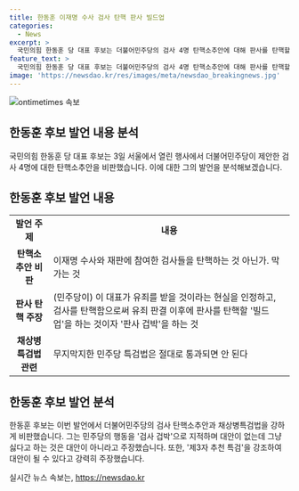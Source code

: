```yaml
---
title: 한동훈 이재명 수사 검사 탄핵 판사 빌드업
categories:
  - News
excerpt: >
  국민의힘 한동훈 당 대표 후보는 더불어민주당의 검사 4명 탄핵소추안에 대해 판사를 탄핵할 빌드업이라고 비판했다. 또한, 이재명 수사와 재판에 참여한 검사들을 탄핵하는 것은 권력 동원으로 생각하며, 채상병특검법 상정을 통해 대안의 실효성과 합리성을 강조했다. 한동훈 후보의 발언은 뜨거운 감정을 자아냄과 동시에 현안에 대한 합리적인 대안을 제시함을 보여준다. 클릭하여 논점에 대한 방대한 정보를 확인하고 싶은 독자들의 호기심을 자극할 것으로 보인다.
feature_text: >
  국민의힘 한동훈 당 대표 후보는 더불어민주당의 검사 4명 탄핵소추안에 대해 판사를 탄핵할 빌드업이라고 비판했다. 또한, 이재명 수사와 재판에 참여한 검사들을 탄핵하는 것은 권력 동원으로 생각하며, 채상병특검법 상정을 통해 대안의 실효성과 합리성을 강조했다. 한동훈 후보의 발언은 뜨거운 감정을 자아냄과 동시에 현안에 대한 합리적인 대안을 제시함을 보여준다. 클릭하여 논점에 대한 방대한 정보를 확인하고 싶은 독자들의 호기심을 자극할 것으로 보인다.
image: 'https://newsdao.kr/res/images/meta/newsdao_breakingnews.jpg'
---
```


<p><img src="https://newsdao.kr/res/images/meta/newsdao_breakingnews.jpg" alt="ontimetimes 속보" /></p>

<h2 data-ke-size="size26">한동훈 후보 발언 내용 분석</h2>

<p data-ke-size="size16">국민의힘 한동훈 당 대표 후보는 3일 서울에서 열린 행사에서 더불어민주당이 제안한 검사 4명에 대한 탄핵소추안을 비판했습니다. 이에 대한 그의 발언을 분석해보겠습니다.</p>

<h2 data-ke-size="size26">한동훈 후보 발언 내용</h2>

<table>
  <tr>
    <td style="text-align: center; height: 17px;"><b>발언 주제</b></td>
    <td style="text-align: center; height: 17px;"><b>내용</b></td>
  </tr>
  <tr>
    <td style="text-align: center; height: 17px;"><b>탄핵소추안 비판</b></td>
    <td>이재명 수사와 재판에 참여한 검사들을 탄핵하는 것 아닌가. 막 가는 것</td>
  </tr>
  <tr>
    <td style="text-align: center; height: 17px;"><b>판사 탄핵 주장</b></td>
    <td>(민주당이) 이 대표가 유죄를 받을 것이라는 현실을 인정하고, 검사를 탄핵함으로써 유죄 판결 이후에 판사를 탄핵할 '빌드업'을 하는 것이자 '판사 겁박'을 하는 것</td>
  </tr>
  <tr>
    <td style="text-align: center; height: 17px;"><b>채상병특검법 관련</b></td>
    <td>무지막지한 민주당 특검법은 절대로 통과되면 안 된다</td>
  </tr>
</table>

<h2 data-ke-size="size26">한동훈 후보 발언 분석</h2>

<p data-ke-size="size16">한동훈 후보는 이번 발언에서 더불어민주당의 검사 탄핵소추안과 채상병특검법을 강하게 비판했습니다. 그는 민주당의 행동을 '검사 겁박'으로 지적하며 대안이 없는데 그냥 싫다고 하는 것은 대안이 아니라고 주장했습니다. 또한, '제3자 추천 특검'을 강조하여 대안이 될 수 있다고 강력히 주장했습니다.</p>
실시간 뉴스 속보는, <a href="https://newsdao.kr" rel="dofollow">https://newsdao.kr</a>


